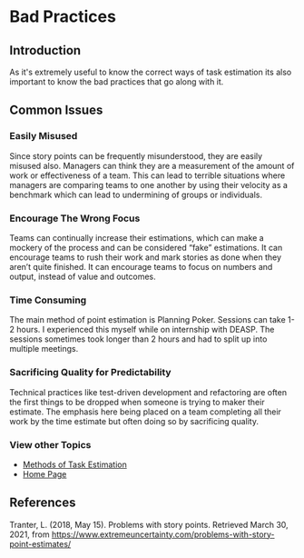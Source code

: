 # Bad Practices
## Introduction
As it's extremely useful to know the correct ways of task estimation its also important to know the bad practices that go along with it.
## Common Issues
### Easily Misused
Since story points can be frequently misunderstood, they are easily misused also. Managers can think they are a measurement of the amount of work or effectiveness of a team. This can lead to terrible situations where managers are comparing teams to one another by using their velocity as a benchmark which can lead to undermining of groups or individuals.
### Encourage The Wrong Focus
Teams can continually increase their estimations, which can make a mockery of the process and can be considered “fake” estimations. It can encourage teams to rush their work and mark stories as done when they aren’t quite finished. It can encourage teams to focus on numbers and output, instead of value and outcomes.
### Time Consuming
The main method of point estimation is Planning Poker. Sessions can take 1-2 hours. I experienced this myself while on internship with DEASP. The sessions sometimes took longer than 2 hours and had to split up into multiple meetings.
### Sacrificing Quality for Predictability 
Technical practices like test-driven development and refactoring are often the first things to be dropped when someone is trying to maker their estimate. The emphasis here being placed on a team completing all their work by the time estimate but often doing so by sacrificing quality.

### View other Topics
* [Methods of Task Estimation](/TaskEstimation/TaskEstimation.md)
* [Home Page](../README.MD)

## References
Tranter, L. (2018, May 15). Problems with story points. Retrieved March 30, 2021, from https://www.extremeuncertainty.com/problems-with-story-point-estimates/


